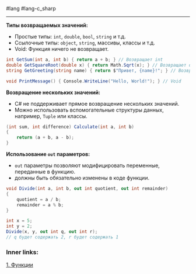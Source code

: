 #lang #lang-c_sharp

---
**Типы возвращаемых значений:**
- Простые типы: `int`, `double`, `bool`, `string` и т.д.
- Ссылочные типы: `object`, `string`, массивы, классы и т.д.
- Void: Функция ничего не возвращает.

```csharp
int GetSum(int a, int b) { return a + b; } // Возвращает int
double GetSquareRoot(double x) { return Math.Sqrt(x); } // Возвращает double
string GetGreeting(string name) { return $"Привет, {name}!"; } // Возвращает string

void PrintMessage() { Console.WriteLine("Hello, World!"); } // Void
```

**Возвращение нескольких значений:**
- C# не поддерживает прямое возвращение нескольких значений.
- Можно использовать вспомогательные структуры данных, например, `Tuple` или классы.

```csharp
(int sum, int difference) Calculate(int a, int b)
{
    return (a + b, a - b);
}
```

**Использование `out` параметров:**
- `out` параметры позволяют модифицировать переменные, переданные в функцию.
- должны быть обязательно изменены в коде функции.
```csharp
void Divide(int a, int b, out int quotient, out int remainder)
{
    quotient = a / b;
    remainder = a % b;
}

int x = 5;
int y = 2;
Divide(x, y, out int q, out int r);
// q будет содержать 2, r будет содержать 1
```

### Inner links:
[1. Функции](1.%20Languages/C-sharp/0.%20Введение/2.%20Функции/1.%20Функции.md)
